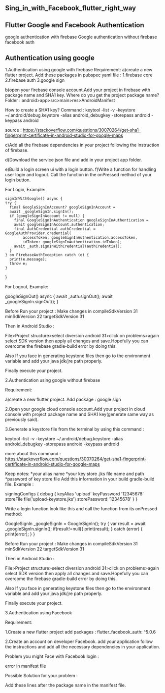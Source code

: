 ## Sing_in_with_Facebook_flutter_right_way


## Flutter Google and Facebook Authentication


google authentication with firebase
Google authentication without firebase
facebook auth


## Authentication using google 

1.Authentication using google with firebase
Requirement:
a)create a new flutter project.
  Add these packages in pubspec yaml file :
  1.firebase core
  2.firebase auth
  3.google sign

b)open your firebase console account.Add your project in firebase with package name and SHA1 key.
Where do you get the project package name?
Folder : android>app>src>main>res>AndroidManifest

How to create a SHA1 key?
Command : 
keytool -list -v -keystore ~/.android/debug.keystore -alias android_debugkey -storepass android -keypass android

source : https://stackoverflow.com/questions/30070264/get-sha1-fingerprint-certificate-in-android-studio-for-google-maps


c)Add all the firebase dependencies in your project following the instruction of firebase.

d)Download the service json file and add in your project app folder.

e)Build a login screen ui with a login button.
f)Write a function for handling user login and logout. Call the function in the onPressed  method of your login button.

For Login, 
Example:

	signInWithGoogle() async {
    try {
      final GoogleSignInAccount? googleSignInAccount =
      await _googleSignIn.signIn();
      if (googleSignInAccount != null) {
        final GoogleSignInAuthentication googleSignInAuthentication =
        await googleSignInAccount.authentication;
        final AuthCredential authCredential = GoogleAuthProvider.credential(
            accessToken: googleSignInAuthentication.accessToken,
            idToken: googleSignInAuthentication.idToken);
        await _auth.signInWithCredential(authCredential);
      }
    } on FirebaseAuthException catch (e) {
      print(e.message);
      throw e;
    }
  }







For Logout, 
Example:

googleSignOut() async {
    await _auth.signOut();
    await _googleSignIn.signOut();
  }

Before Run your project : 
 	Make changes in 
		        compileSdkVersion 31
		        minSdkVersion 22
        		        targetSdkVersion 31

Then in Android Studio : 

File>Project structure>select diversion android 31>click on problems>again select SDK version then apply all changes and save.Hopefully you can overcome the firebase gradle-build error by doing this.

Also If you face in generating keystone files then go to the environment variable and add your java jdk/jre path properly.

Finally execute your project.


 2.Authentication using google without firebase

Requirement:

a)create a new flutter project.
  Add package :
  	google sign

2.Open your google cloud console account.Add your project in cloud console with project package name and SHA1 key(generate same way as previously said).

3.Generate a keystore file from the terminal by using this command :

  keytool -list -v -keystore ~/.android/debug.keystore -alias android_debugkey       -storepass android -keypass android

more about this command : https://stackoverflow.com/questions/30070264/get-sha1-fingerprint-certificate-in-android-studio-for-google-maps

Keep notes:
*your alias name
*your key store .jks file name and path
*password of key store file
Add this information in your build gradle-build file.
 Example : 

  signingConfigs {
        debug {
            keyAlias 'upload'
            keyPassword '12345678'
            storeFile file('upload-keystore.jks')
            storePassword '12345678'
        }
    }








Write a login function look like this and call the function from its onPressed method: 

 GoogleSignIn _googleSignIn = GoogleSignIn();
    try {
      var result = await _googleSignIn.signIn();
      if(result!=null){
      print(result);
    } catch (error) {
      print(error);
    }
  }


Before Run your project : 
 	Make changes in 
		        compileSdkVersion 31
		        minSdkVersion 22
        		        targetSdkVersion 31

Then in Android Studio : 

File>Project structure>select diversion android 31>click on problems>again select SDK version then apply all changes and save.Hopefully you can overcome the firebase gradle-build error by doing this.

Also If you face in generating keystone files then go to the environment variable and add your java jdk/jre path properly.

Finally execute your project.


 3.Authentication using Facebook

Requirement:

1.Create a new flutter project
	add packages :
	flutter_facebook_auth: ^5.0.6

2.Create an account on developer Facebook.
	add your application
	follow the instructions and add all the necessary dependencies in your     application.





Problem you might Face with Facebook login :

error in manifest file

Possible Solution for your problem :

Add these lines after the package name in the manifest file.

<provider android:authorities=“com.facebook.katana.provider.PlatformProvider” />
</queries>

